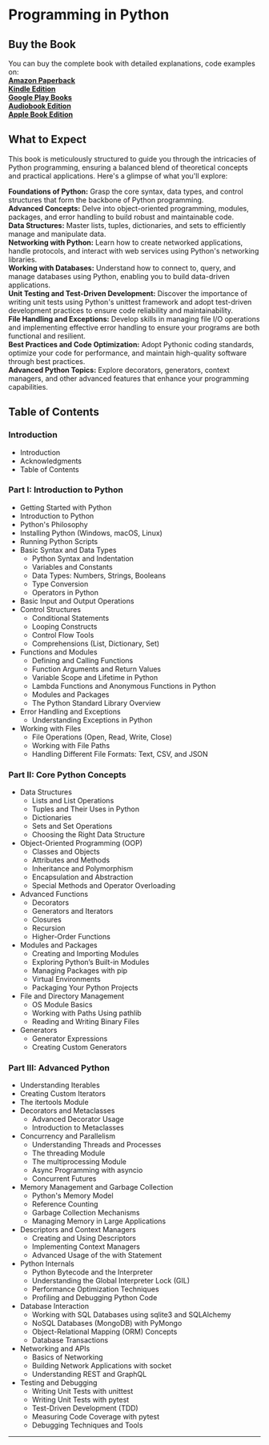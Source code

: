 # Programming in Python

## Buy the Book

You can buy the complete book with detailed explanations, code examples on:  
**[Amazon Paperback](https://www.amazon.com/dp/B0DPCDFTNB)**  
**[Kindle Edition](https://www.amazon.com/dp/B0DPBLPB9W)**  
**[Google Play Books](https://play.google.com/store/books/details?id=Dik0EQAAQBAJ)**  
**[Audiobook Edition](https://play.google.com/store/audiobooks/details?id=AQAAAEDywxWD9M)**  
**[Apple Book Edition](https://books.apple.com/us/book/programming-in-python/id6738776486)**  

## What to Expect
This book is meticulously structured to guide you through the intricacies of Python programming, ensuring a balanced blend of theoretical concepts and practical applications. Here's a glimpse of what you'll explore:  

**Foundations of Python:** Grasp the core syntax, data types, and control structures that form the backbone of Python programming.  
**Advanced Concepts:** Delve into object-oriented programming, modules, packages, and error handling to build robust and maintainable code.  
**Data Structures:** Master lists, tuples, dictionaries, and sets to efficiently manage and manipulate data.  
**Networking with Python:** Learn how to create networked applications, handle protocols, and interact with web services using Python's networking libraries.  
**Working with Databases:** Understand how to connect to, query, and manage databases using Python, enabling you to build data-driven applications.  
**Unit Testing and Test-Driven Development:** Discover the importance of writing unit tests using Python's unittest framework and adopt test-driven development practices to ensure code reliability and maintainability.  
**File Handling and Exceptions:** Develop skills in managing file I/O operations and implementing effective error handling to ensure your programs are both functional and resilient.  
**Best Practices and Code Optimization:** Adopt Pythonic coding standards, optimize your code for performance, and maintain high-quality software through best practices.  
**Advanced Python Topics:** Explore decorators, generators, context managers, and other advanced features that enhance your programming capabilities.  

## Table of Contents

### Introduction
- Introduction
- Acknowledgments
- Table of Contents

### Part I: Introduction to Python
- Getting Started with Python
- Introduction to Python
- Python's Philosophy
- Installing Python (Windows, macOS, Linux)
- Running Python Scripts
- Basic Syntax and Data Types
  - Python Syntax and Indentation
  - Variables and Constants
  - Data Types: Numbers, Strings, Booleans
  - Type Conversion
  - Operators in Python
- Basic Input and Output Operations
- Control Structures
  - Conditional Statements
  - Looping Constructs
  - Control Flow Tools
  - Comprehensions (List, Dictionary, Set)
- Functions and Modules
  - Defining and Calling Functions
  - Function Arguments and Return Values
  - Variable Scope and Lifetime in Python
  - Lambda Functions and Anonymous Functions in Python
  - Modules and Packages
  - The Python Standard Library Overview
- Error Handling and Exceptions
  - Understanding Exceptions in Python
- Working with Files
  - File Operations (Open, Read, Write, Close)
  - Working with File Paths
  - Handling Different File Formats: Text, CSV, and JSON

### Part II: Core Python Concepts
- Data Structures
  - Lists and List Operations
  - Tuples and Their Uses in Python
  - Dictionaries
  - Sets and Set Operations
  - Choosing the Right Data Structure
- Object-Oriented Programming (OOP)
  - Classes and Objects
  - Attributes and Methods
  - Inheritance and Polymorphism
  - Encapsulation and Abstraction
  - Special Methods and Operator Overloading
- Advanced Functions
  - Decorators
  - Generators and Iterators
  - Closures
  - Recursion
  - Higher-Order Functions
- Modules and Packages
  - Creating and Importing Modules
  - Exploring Python’s Built-in Modules
  - Managing Packages with pip
  - Virtual Environments
  - Packaging Your Python Projects
- File and Directory Management
  - OS Module Basics
  - Working with Paths Using pathlib
  - Reading and Writing Binary Files
- Generators
  - Generator Expressions
  - Creating Custom Generators

### Part III: Advanced Python
- Understanding Iterables
- Creating Custom Iterators
- The itertools Module
- Decorators and Metaclasses
  - Advanced Decorator Usage
  - Introduction to Metaclasses
- Concurrency and Parallelism
  - Understanding Threads and Processes
  - The threading Module
  - The multiprocessing Module
  - Async Programming with asyncio
  - Concurrent Futures
- Memory Management and Garbage Collection
  - Python's Memory Model
  - Reference Counting
  - Garbage Collection Mechanisms
  - Managing Memory in Large Applications
- Descriptors and Context Managers
  - Creating and Using Descriptors
  - Implementing Context Managers
  - Advanced Usage of the with Statement
- Python Internals
  - Python Bytecode and the Interpreter
  - Understanding the Global Interpreter Lock (GIL)
  - Performance Optimization Techniques
  - Profiling and Debugging Python Code
- Database Interaction
  - Working with SQL Databases using sqlite3 and SQLAlchemy
  - NoSQL Databases (MongoDB) with PyMongo
  - Object-Relational Mapping (ORM) Concepts
  - Database Transactions
- Networking and APIs
  - Basics of Networking
  - Building Network Applications with socket
  - Understanding REST and GraphQL
- Testing and Debugging
  - Writing Unit Tests with unittest
  - Writing Unit Tests with pytest
  - Test-Driven Development (TDD)
  - Measuring Code Coverage with pytest
  - Debugging Techniques and Tools

---

